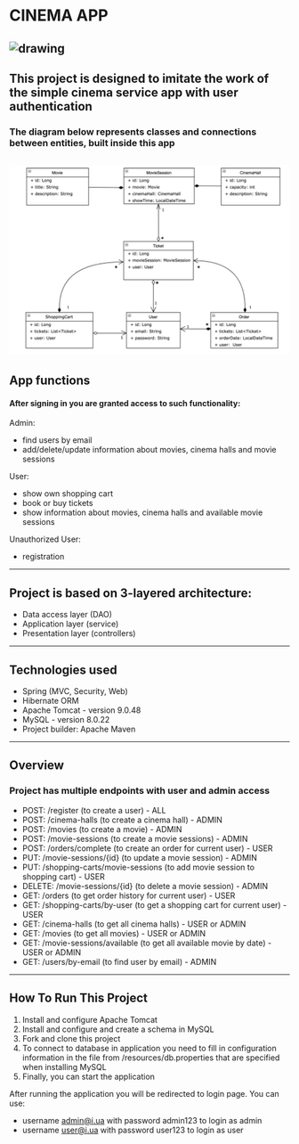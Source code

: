 # CINEMA APP
![drawing](https://images.indianexpress.com/2020/10/cinema.jpg)
---
This project is designed to imitate the work of the simple cinema service app with user authentication
---
### The diagram below represents classes and connections between entities, built inside this app
![pic](src/main/resources/images/Hibernate_Cinema_Uml.png)
---
## App functions
#### After signing in you are granted access to such functionality:
Admin:
- find users by email
- add/delete/update information about movies, cinema halls and movie sessions

User:
- show own shopping cart
- book or buy tickets
- show information about movies, cinema halls and available movie sessions

Unauthorized User:
- registration
---
## Project is based on 3-layered architecture:

- Data access layer (DAO)
- Application layer (service)
- Presentation layer (controllers)
---
## Technologies used

- Spring (MVC, Security, Web)
- Hibernate ORM
- Apache Tomcat - version 9.0.48
- MySQL - version 8.0.22
- Project builder: Apache Maven
---

## Overview

### Project has multiple endpoints with user and admin access

- POST: /register (to create a user) - ALL
- POST: /cinema-halls (to create a cinema hall) - ADMIN
- POST: /movies (to create a movie) - ADMIN
- POST: /movie-sessions (to create a movie sessions) - ADMIN 
- POST: /orders/complete (to create an order for current user) - USER 
- PUT: /movie-sessions/{id} (to update a movie session) - ADMIN 
- PUT: /shopping-carts/movie-sessions (to add movie session to shopping cart) - USER 
- DELETE: /movie-sessions/{id} (to delete a movie session) - ADMIN 
- GET: /orders (to get order history for current user) - USER
- GET: /shopping-carts/by-user (to get a shopping cart for current user) - USER
- GET: /cinema-halls (to get all cinema halls) - USER or ADMIN
- GET: /movies (to get all movies) - USER or ADMIN
- GET: /movie-sessions/available (to get all available movie by date) - USER or ADMIN 
- GET: /users/by-email (to find user by email) - ADMIN
---
## How To Run This Project

1. Install and configure Apache Tomcat
2. Install and configure and create a schema in MySQL
3. Fork and clone this project
4. To connect to database in application you need to fill in configuration information in the file from /resources/db.properties that are specified when installing MySQL
5. Finally, you can start the application

After running the application you will be redirected to login page. You can use:
- username admin@i.ua with password admin123 to login as admin
- username user@i.ua with password user123 to login as user
